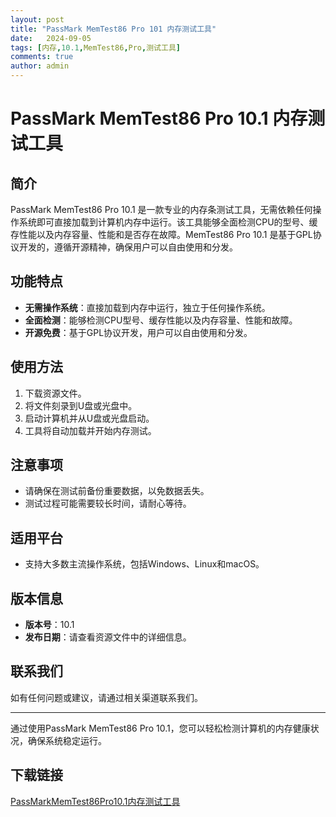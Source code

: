 ```yaml
---
layout: post
title: "PassMark MemTest86 Pro 101 内存测试工具"
date:   2024-09-05
tags: [内存,10.1,MemTest86,Pro,测试工具]
comments: true
author: admin
---
```

# PassMark MemTest86 Pro 10.1 内存测试工具

## 简介
PassMark MemTest86 Pro 10.1 是一款专业的内存条测试工具，无需依赖任何操作系统即可直接加载到计算机内存中运行。该工具能够全面检测CPU的型号、缓存性能以及内存容量、性能和是否存在故障。MemTest86 Pro 10.1 是基于GPL协议开发的，遵循开源精神，确保用户可以自由使用和分发。

## 功能特点
- **无需操作系统**：直接加载到内存中运行，独立于任何操作系统。
- **全面检测**：能够检测CPU型号、缓存性能以及内存容量、性能和故障。
- **开源免费**：基于GPL协议开发，用户可以自由使用和分发。

## 使用方法
1. 下载资源文件。
2. 将文件刻录到U盘或光盘中。
3. 启动计算机并从U盘或光盘启动。
4. 工具将自动加载并开始内存测试。

## 注意事项
- 请确保在测试前备份重要数据，以免数据丢失。
- 测试过程可能需要较长时间，请耐心等待。

## 适用平台
- 支持大多数主流操作系统，包括Windows、Linux和macOS。

## 版本信息
- **版本号**：10.1
- **发布日期**：请查看资源文件中的详细信息。

## 联系我们
如有任何问题或建议，请通过相关渠道联系我们。

---

通过使用PassMark MemTest86 Pro 10.1，您可以轻松检测计算机的内存健康状况，确保系统稳定运行。

## 下载链接

[PassMarkMemTest86Pro10.1内存测试工具](https://pan.quark.cn/s/0d8f790af285)